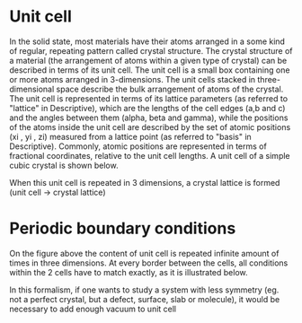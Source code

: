 <!-- by MH -->

# Unit cell

In the solid state, most materials have their atoms arranged in a some kind of regular, repeating pattern called crystal structure. The crystal structure of a material (the arrangement of atoms within a given type of crystal) can be described in terms of its unit cell. The unit cell is a small box containing one or more atoms arranged in 3-dimensions. The unit cells stacked in three-dimensional space describe the bulk arrangement of atoms of the crystal. The unit cell is represented in terms of its lattice parameters (as referred to "lattice" in Descriptive), which are the lengths of the cell edges (a,b and c) and the angles between them (alpha, beta and gamma), while the positions of the atoms inside the unit cell are described by the set of atomic positions (xi  , yi  , zi) measured from a lattice point (as referred to "basis" in Descriptive). Commonly, atomic positions are represented in terms of fractional coordinates, relative to the unit cell lengths.
A unit cell of a simple cubic crystal is shown below.

When this unit cell is repeated in 3 dimensions, a crystal lattice is formed (unit cell -> crystal lattice)

# Periodic boundary conditions

On the figure above the content of unit cell is repeated infinite amount of times in three dimensions. At every border between the cells, all conditions within the 2 cells have to match exactly, as it is illustrated below.

In this formalism, if one wants to study a system with less symmetry (eg. not a perfect crystal, but a defect, surface, slab or molecule), it would be necessary to add enough vacuum to unit cell
